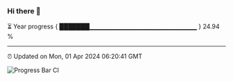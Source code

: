 ### Hi there 👋

⏳ Year progress { ███████▁▁▁▁▁▁▁▁▁▁▁▁▁▁▁▁▁▁▁▁▁▁▁ } 24.94 %

---

⏰ Updated on Mon, 01 Apr 2024 06:20:41 GMT

![Progress Bar CI](https://github.com/liununu/liununu/workflows/Progress%20Bar%20CI/badge.svg)
